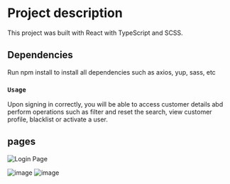 # Project description

This project was built with React with TypeScript and SCSS.

## Dependencies 

Run npm install to install all dependencies such as axios, yup, sass, etc

### `Usage`
Upon signing in correctly, you will be able to access customer details abd perform operations such as filter and reset the search, view customer profile, blacklist or activate a user.

## pages



![Login Page](https://user-images.githubusercontent.com/61979736/228974625-6a87d98e-4242-4c46-bc3b-3030b53e7cc2.png)

![image](https://user-images.githubusercontent.com/61979736/230528031-05db6fd2-67c2-4be6-8d32-710a5d8a6600.png)
![image](https://user-images.githubusercontent.com/61979736/230528123-4597290f-2c0e-468f-8c77-bcc13b895cb8.png)



